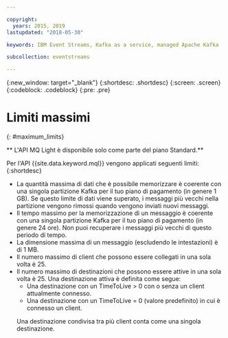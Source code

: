 ```yaml
---

copyright:
  years: 2015, 2019
lastupdated: "2018-05-30"

keywords: IBM Event Streams, Kafka as a service, managed Apache Kafka

subcollection: eventstreams

---
```


{:new_window: target="_blank"}
{:shortdesc: .shortdesc}
{:screen: .screen}
{:codeblock: .codeblock}
{:pre: .pre}

<!-- 15/11/18: info moved to eventstreams075.md, moved because of doc app changes -->
# Limiti massimi
{: #maximum_limits}

** L'API MQ Light è disponibile solo come parte del piano Standard.**
<br/>

Per l'API {{site.data.keyword.mql}} vengono applicati seguenti limiti:
{:shortdesc}

* La quantità massima di dati che è possibile memorizzare è coerente con una singola partizione Kafka per il tuo piano di pagamento (in genere 1 GB). Se questo limite di dati viene superato, i messaggi più vecchi nella partizione vengono rimossi quando vengono inviati nuovi messaggi.
* Il tempo massimo per la memorizzazione di un messaggio è coerente con una singola partizione Kafka per il tuo piano di pagamento (in genere 24 ore). Non puoi recuperare i messaggi più vecchi di questo periodo di tempo.
* La dimensione massima di un messaggio (escludendo le intestazioni) è di 1 MB.
* Il numero massimo di client che possono essere collegati in una sola volta è 25.
* Il numero massimo di destinazioni che possono essere attive in una sola volta è 25. Una destinazione attiva è definita come segue:
  - Una destinazione con un TimeToLive > 0 con o senza un client attualmente connesso.
  - Una destinazione con un TimeToLive = 0 (valore predefinito) in cui è connesso un client. 
  <p>Una destinazione condivisa tra più client conta come una singola destinazione.</p>

